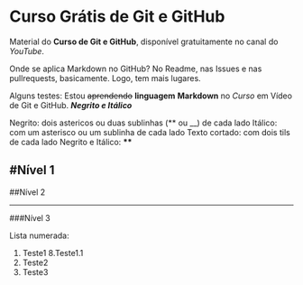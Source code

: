 # Curso Grátis de Git e GitHub
Material do **Curso de Git e GitHub**, disponível gratuitamente no canal do *YouTube*.

Onde se aplica Markdown no GitHub? No Readme, nas Issues e nas pullrequests, basicamente. Logo, tem mais lugares.

Alguns testes:
Estou ~~aprendendo~~ __linguagem__ **Markdown** no *Curso* em Vídeo de Git e GitHub. __*Negrito e Itálico*__

Negrito: dois astericos ou duas sublinhas (** ou __) de cada lado
Itálico: com um asterisco ou um sublinha de cada lado
Texto cortado: com dois tils de cada lado
Negrito e Itálico: __**__

#Nível 1
---
##Nível 2
***
###Nível 3

Lista numerada:
1. Teste1
   8.Teste1.1
1. Teste2
1. Teste3